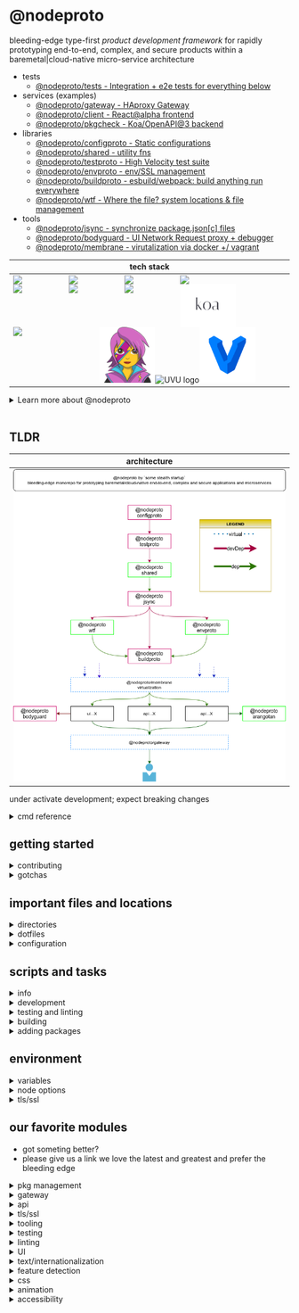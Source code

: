 # @nodeproto

bleeding-edge type-first *product development framework* for rapidly prototyping end-to-end, complex, and secure products within a baremetal|cloud-native micro-service architecture

- tests
  - [@nodeproto/tests - Integration + e2e tests for everything below](tests/README.md)
- services (examples)
  - [@nodeproto/gateway - HAproxy Gateway](packages/apps/gateway/README.md)
  - [@nodeproto/client - React@alpha frontend](packages/apps/client/README.md)
  - [@nodeproto/pkgcheck - Koa/OpenAPI@3 backend](packages/apps/pkgcheck/README.md)
- libraries
  - [@nodeproto/configproto - Static configurations](packages/libraries/configproto/README.md)
  - [@nodeproto/shared - utility fns](packages/libraries/shared/README.md)
  - [@nodeproto/testproto - High Velocity test suite](packages/libraries/testproto/README.md)
  - [@nodeproto/envproto - env/SSL management](packages/libraries/envproto/README.md)
  - [@nodeproto/buildproto - esbuild/webpack: build anything run everywhere](packages/libraries/buildproto/README.md)
  - [@nodeproto/wtf - Where the file? system locations & file management](packages/libraries/wtf/README.md)
- tools
  - [@nodeproto/jsync - synchronize package.json[c] files](packages/tools/jsync/README.md)
  - [@nodeproto/bodyguard - UI Network Request proxy + debugger](packages/tools/bodyguard/README.md)
  - [@nodeproto/membrane - virutalization via docker +/ vagrant](packages/tools/membrane/README.md)

|                                                                                                                                                                                                                                                                                                                                                                                                                                                                                                                                                                                                                                                                                                                          tech stack                                                                                                                                                                                                                                                                                                                                                                                                                                                                                                                                                                                                                                                                                                                           |
| :-----------------------------------------------------------------------------------------------------------------------------------------------------------------------------------------------------------------------------------------------------------------------------------------------------------------------------------------------------------------------------------------------------------------------------------------------------------------------------------------------------------------------------------------------------------------------------------------------------------------------------------------------------------------------------------------------------------------------------------------------------------------------------------------------------------------------------------------------------------------------------------------------------------------------------------------------------------------------------------------------------------------------------------------------------------------------------------------------------------------------------------------------------------------------------------------------------------------------------------------------------------------------------------------------------------------------------------------------------------------------------------------------------------------------------------------------------------: |
| <img src="https://webpack.js.org/site-logo.1fcab817090e78435061.svg" width="100" align="left" /><img src="https://www.openapis.org/wp-content/uploads/sites/3/2018/02/OpenAPI_Logo_Pantone-1.png" width="100" align="left" /><img src="https://cdn.haproxy.com/wp-content/uploads/2017/10/haproxy-weblogo.png" width="100" align="left" /><img src="https://nodejs.org/static/images/logo.svg" width="100" align="left" /><img src="https://github.com/evanw/esbuild/raw/master/images/wordmark.svg" width="100" align="left" /><img src="https://avatars.githubusercontent.com/u/5429470?s=200&v=4" width="100" align="left" /><img src="https://hero35.com/stacks/react.svg" width="100" align="left" /><img src="https://raw.githubusercontent.com/koajs/koa/master/docs/logo.png" width="100" align="left" /><img src="https://camo.githubusercontent.com/32657601b349b558831f32c553cb2c7734cb5ae89a2e8340afa314ea3b2116a0/68747470733a2f2f6d696c6c696772616d2e696f2f696d616765732f7468756d626e61696c2e706e67" width="100" align="left" /><img src="https://raw.githubusercontent.com/emotion-js/emotion/main/emotion.png" alt="Emotion logo" width="100"><img src="https://github.com/lukeed/uvu/blob/ddf62e883b5e56c3ba84ad0acf0e7966cc3ade48/shots/uvu.jpg" alt="UVU logo" width="100"><img src="https://raw.githubusercontent.com/github/explore/80688e429a7d4ef2fca1e82350fe8e3517d3494d/topics/vagrant/vagrant.png" alt="vagrant logo" width="100"> |

<details>
  <summary>Learn more about @nodeproto</summary>

- for understanding why @nodeproto exists
  - [review our contributing docs](https://github.com/noahehall/nodeproto/blob/develop/CONTRIBUTING.md)

- for contributing:
  - you should be:
    - intermediate/advanced with docker, node, shell scripting, cloud (aws specifically), [flowtype](https://github.com/facebook/flow/blob/main/lib/react.js) and especially javascript
    - capable of learning other vertical technologies used by this framework (but if your good at the other stuff, piece of cake)

- for consuming:
  - you should be good at javascript

- whats a product development framework ?
  - consider what a web framework, or an application framework is
  - then consider everything else you would need

</details>
<br/>

## TLDR

|                   architecture                    |
| :-----------------------------------------------: |
| ![@nodeproto architecture](/doc/architecture.png) |

under activate development; expect breaking changes

<details>
  <summary>cmd reference</summary>

- any pkg.json.script prefixed `repo:` or `proto` should only be modified in `root/package.json` file and synced with child packages via `pnpm proto repo:jsync`
  - except `shared|configproto|testproto` as these are dependencies of `jsync`
    - TODO: ^ automate that

```sh
  # TODO
  $ proto:slice
  $ pnpm proto:slice "packages/libraries/*" repo:test
  $ pnpm proto:slice "packages/apps/*" repo:test


  ########## ABOUT MONOREPO CMDS ##############
  # run cmds from root|any child directory within monorepo
  # $ pnpm proto CMD_LIST
  # run any CMD found in package.json.script | /bin | node_modules/.bin/ | system path
  # ^ if CMD is found in a subset of packages, will run it and NOT print any errors
  # ^^ if CMD is found in package.json.scripts|/bin|/node_modules/.bin, will run it
  # ^^ if CMD is found in path, will run it
  # ^ else if CMD is found in NO packages, will error
  $ pnpm proto pwd # prints absolute path of each package via ultra
  $ pnpm proto repo:about # prints debug infor for each subpackage with the cmd via ultra
  $ pnpm proto this:doesnt:exist # prints error as the cmd was not found in ANY packages

  # $ pnpm proto:script CMD_LIST
  # ^ same as above, but only executes package.json scripts (in all packages)
  # ^ i see this work better for cmds that modify pnpm cache, or if ultra-runner fails for some reason
  $ pnpm proto:script repo:flowtyped:install # runs package.json.script in all packages where its found

  # $ pnpm proto:bin CMD_LIST
  # ^ same as above, but only executes cmds found in the system PATH
  $ pnpm proto:bin pwd # prints the absolute path of each subpackage

  ############ CMDS YOU COULD BUT SHOULDNT ##########
  $ pnpm exec flow # generally you should run flow via eslint
  $ pnpm exec flow status|etc # generally you should run flow via eslint


  ############ AVAILABLE CMDS ##############
  ########### run within a single package/root
  # basic cmds (dont use with proto | proto:bin | proto:slice | etc)
  # remove the -r from a cmd to run in the current package only
  $ pnpm -r outdated # see all outdated packages
  $ pnpm -r upgrade -L # update all packages
  $ pnpm config list
  $ pnpm install # install deps of all packages (even root)
  $ pnpm repo:about # debug info
  $ pnpm repo:deps # see mono repo dependency graph
  $ pnpm repo:eslint # see lint issues for current package
  $ pnpm repo:eslint:fix # fix lint issues in current package
  $ pnpm repo:monitor # top for @nodeproto
  $ pnpm repo:scripts # see current package script names
  $ pnpm repo:scripts:v # see current package script names + CMD each runs


  #########
  # should only be run by your build script
  # ^ for setting the dist to commonjs
  $ pnpm repo:cp:cjs # copy configproto/package.json into package/dist/package.json
  $ pnpm repo:cp:configproto # copy configproto/[flow,cjs,browserslist] into package

  #########
  # useful if run with pnpm proto
  $ pnpm repo:cp:browserslist # copy configproto/browserslistrc into package
  $ pnpm repo:cp:flow # copy configproto/.flowconfig into package
  $ pnpm repo:flowtyped:install # install flow-type defs
  $ pnpm repo:jsync # sync child package.json with root package.json
  $ pnpm repo:nuke # rm /dist & /node_modules directories
  $ pnpm repo:rm:dist # rm /dist dir
  $ pnpm repo:rm:nodemodules # remove /node_modules dir

  # useful if run with pnpm proto:script
  # ^ TODO: investigate why `pnpm proto` fails on these scripts
  $ pnpm proto:script build # build all packages
  $ pnpm proto:script repo:test # test all packages

  #### monorepo orchestration
  # TODO: how package.json script NAMES permit you to orchestrate tasks across subpackages
  $ pnpm proto start # localhost:7777, localhost:8081, https:localhost:8443
  $ pnpm proto start:client # localhost:7777
  $ pnpm proto start:dev # localhost:8080
```

</details>

## getting started

<details>
  <summary>contributing</summary>

### installation

- baremental
  - TODO
  - use pnpm to install node
    - install pnpm `curl -fsSL https://get.pnpm.io/install.sh | sh -`
    - install node `pnpm env use --global 16`
    - install pnpm tab-completion `pnpm install-completion`
    - source your shell (e.g. bashrc `. ~/.bashrc`)

- vagrant + vb
  - TODO
  - ensure vagrant 2.2.18 & vb 6.1 installed
  - `vagrant up`
  - `vagrant ssh`
  - `cd /opt/nodeproto`

### setup @nodeproto development environment

- install root + subpackage dependencies `pnpm install`
- build dependences for all packages/* `pnpm proto:script build`
- run all tests in all packages `pnpm proto:script repo:test`
- make any changes you want in `root/package.json` then sync them to sub modules
  - `pnpm proto repo:jsync`

- flowtyped
  - TODO
  - `pnpm add --global flow-typed`
    - TODO: i think i actually installed this as a local dep (which is what you should do anyway)
  - run `pnpm proto repo:flow-typed:install` in all of your child pkgs to get type definition
  - run `pnpm exec flow` to get near realtime type checking for transpiled files
  - use the experimental loader in  `packages/configproto/src/node/loaders/flow.mjs` for non transpiled files

- haproxy
  - until we get docker setup make sure you have **haproxy 2.4** installed
  - see *apps/gateway* for instructions

- monorepo build process: a 3 step process (plans for automation later)
  1. sync with root `$ pnpm proto jsync`
  2. copy static files `$ pnpm proto repo:cp:configproto`
  3. build output files to dist `$ pnpm proto build`
     - if there havent been any changes, you likely only need this last step

</details>

<details>
  <summary> gotchas </summary>

- idiosyncrasies (there like opinions, all frameworks have them)
- where appropriate, [we follow the linux filesystem hierarchy](https://help.ubuntu.com/community/LinuxFilesystemTreeOverview#Main_directories)
- `mjs` interoperability with `cjs`
  - I could not find any solution (wtf node?) with a good developer experience, thus i settled on this custom approach based on nodejs docs
  - generally you need to enable `--experimental-specifier-resolution=node` to run `mjs` files as we dont specify an extension when importing anything
  - when we build for cjs
    - for libraries & tools
      - we use `swc` to compile source files to `dist/dir` in each package
      - we copy `configproto/src/commonjs.json` to `/dist/package.json` which sets `type="commonjs"`
      - swc will convert `mjs` files to `js` files in the `dist` dir
      - and sine we dont specify the extension in the mjs files, in addition to setting `type=commonjs` in the dist dir, everything works as expected whether in commonjs land or esm land

</details>

## important files and locations

<details>
  <summary> directories </summary>

- *root/packages/apps* main applications
- *root/packages/libraries* libraries used by applications
- *root/packages/tools*
- *root/doc* various docuemntation
- *root/tests* monorepo integration & e2e tests

</details>

<details>
  <summary> dotfiles </summary>

- [editorconfig](https://editorconfig.org/)
- [gitignore](https://git-scm.com/docs/gitignore)
- [gitattributes](https://git-scm.com/docs/gitattributes)
- [npmrc](https://docs.npmjs.com/cli/v7/configuring-npm/npmrc)
- [hintrc](https://github.com/webhintio/hint/blob/main/packages/hint/docs/user-guide/configuring-webhint/summary.md)
- [eslintrc](https://eslint.org/docs/user-guide)
- [flowconfig](https://flow.org/en/docs/config/)

</details>

<details>
  <summary> configuration </summary>

- [recommended vscodium settings via sync settings extension](https://gist.github.com/noahehall/33f60c724f51bde9afa2c2a9e540d094)
  - use gist id: **33f60c724f51bde9afa2c2a9e540d094**
- *dracula themes*
  - [gnome terminal](https://draculatheme.com/gnome-terminal)
  - [gtk](https://draculatheme.com/gtk)
  - [enable via shell-extensions](https://www.omgubuntu.co.uk/2020/04/enable-full-dark-mode-in-ubuntu-20-04)
  - [and do a quick backup](https://linuxconfig.org/ubuntu-20-04-system-backup-and-restore)

</details>

## scripts and tasks

<details>
  <summary> info </summary>

- todo

</details>

<details>
  <summary> development </summary>

- dev scripts: open browser to **localhost:7777**
- **NOTE** all START scripts use **haproxy**
  - we dont drop priviledges in *DEV*, if you want, do the below
    - [to *START* as root, but dont *RUN* as root when using **packages/gateway**: click here to read why haproxy recommends this](https://cbonte.github.io/haproxy-dconv/2.4/management.html#13)

</details>

<details>
  <summary> testing and linting </summary>

- todo

</details>

<details>
  <summary> building </summary>

- todo

</details>

<details>
  <summary> adding packages </summary>

- todo

</details>

## environment

<details>
  <summary> variables </summary>

- todo

</details>

<details>
  <summary> node options </summary>

- checkout *root/package.json.config*
- all of your *PKGDIR/pkg/.env* files should include this, but be sure to use **single** and **not double** quotes

</details>

<details>
  <summary> tls/ssl </summary>

- self-signed certificates auto created on dev

</details>

## our favorite modules

- got someting better?
- please give us a link we love the latest and greatest and prefer the bleeding edge

<details>
  <summary> pkg management </summary>

- [ultra-runner](https://github.com/folke/ultra-runner/blob/master/__tests__/runner.ts)
- [pnpm](https://pnpm.io/cli/install)

</details>

<details>
  <summary> gateway </summary>

- [haproxy](https://cbonte.github.io/haproxy-dconv/2.4/management.html)

</details>

<details>
  <summary> api </summary>

- [koa](https://koajs.com/#introduction)

</details>

<details>
  <summary> tls/ssl </summary>

- [local ssl: pem](https://github.com/Dexus/pem/blob/master/test/pem.spec.js)

</details>

<details>
  <summary> tooling </summary>

</details>

<details>
  <summary> testing</summary>

- [uvu](https://github.com/lukeed/uvu)

</details>

<details>
  <summary> linting </summary>

- [webhint/hint](https://github.com/webhintio/hint)
- [standard](https://standardjs.com/#table-of-contents)
- [eslint](https://eslint.org/docs/user-guide/configuring/)
  - react as we need to support react linting
  - standard (minus comma-dangle) + react
- [lighthouse](https://github.com/GoogleChrome/lighthouse#cli-options)
- [browsertime](https://github.com/sitespeedio/browsertime)
  - [google admin toolbox has an excellent har analyzer](https://toolbox.googleapps.com/apps/har_analyzer/)
- [bundle stats](https://github.com/relative-ci/bundle-stats/tree/master/packages/webpack-plugin)

</details>

<details>
  <summary> UI </summary>

- [react](https://reactjs.org)

</details>

<details>
  <summary> text/internationalization </summary>

- [messageformat](https://github.com//messageformat)

</details>

<details>
  <summary> feature detection </summary>

- [modernizr](https://modernizr.com/download?setclasses)

</details>

<details>
  <summary> css </summary>

- [normalize.css](https://github.com/necolas/normalize.css/)
- [milligram](https://milligram.io/)
- [styled-components](https://styled-components.com/docs)

</details>

<details>
  <summary> animation </summary>

- [animate.css](https://animate.style/)

</details>

<details>
  <summary> accessibility </summary>

- we use both reakit + react-aria as they compliment each other and keep us from writing primitives
  - be sure to checkout both as:
    - doubt this list will stay up to date
    - we have an accurate representation of everything each provide
- [reakit](https://reakit.io/)
- [react-aria](https://react-spectrum.adobe.com/react-aria/)
- [react-stately](https://react-spectrum.adobe.com/react-stately/getting-started.html)

</details>
